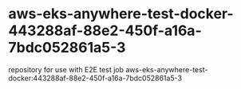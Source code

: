 # aws-eks-anywhere-test-docker-443288af-88e2-450f-a16a-7bdc052861a5-3
repository for use with E2E test job aws-eks-anywhere-test-docker:443288af-88e2-450f-a16a-7bdc052861a5-3
